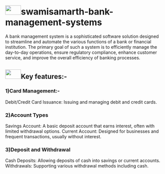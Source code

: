 <h1><image src="https://github.com/user-attachments/assets/da34c001-fb96-4dcd-aeb2-1f4c3c0e0c67" width="50" height="30">swamisamarth-bank-management-systems</h1>
<h2introduction</h1> 
A bank management system is a sophisticated software solution designed to streamline and automate the various functions of a bank or financial institution. The primary goal of such a system is to efficiently manage the day-to-day operations, ensure regulatory compliance, enhance customer service, and improve the overall efficiency of banking processes.<br>
 
<h2><image src="https://github.com/user-attachments/assets/0df3fe56-4330-4881-8563-222749300680" width="50" height="30">Key features:-</h2>
 <h3>1)Card Management:-</h3>
Debit/Credit Card Issuance: Issuing and managing debit and credit cards.
<h3>2)Account Types</h3>
Savings Account: A basic deposit account that earns interest, often with limited withdrawal options.
Current Account: Designed for businesses and frequent transactions, usually without interest.
 <h3>3)Deposit and Withdrawal</h3>
Cash Deposits: Allowing deposits of cash into savings or current accounts.
Withdrawals: Supporting various withdrawal methods including cash.
